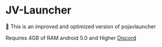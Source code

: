 # JV-Launcher

📶 This is an improved and optimized version of pojavlauncher

Requires 4GB of RAM
android 5.0 and Higher
[Discord](https://discord.com/invite/7S5bdyYYGg) 
